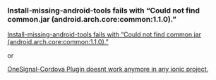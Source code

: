 
### Install-missing-android-tools fails with “Could not find common.jar (android.arch.core:common:1.1.0).” ###

[Install-missing-android-tools fails with “Could not find common.jar (android.arch.core:common:1.1.0).”](https://discuss.bitrise.io/t/install-missing-android-tools-fails-with-could-not-find-common-jar-android-arch-core1-1-0/5327)

or 

[OneSignal-Cordova Plugin doesnt work anymore in any ionic project. ](https://github.com/OneSignal/OneSignal-Cordova-SDK/issues/385#issuecomment-400259240)


